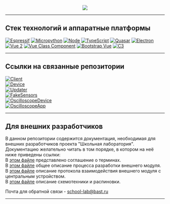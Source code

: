 <p align="center">
  <img src="https://readme-typing-svg.demolab.com/?lines=Корневой репозиторий проекта 'ШКОЛЬНАЯ ЛАБОРАТОРИЯ'&font=Fira+Code&size=30&center=true&width=1100&height=50&duration=2000&pause=5000">
</p>  

***
## Стек технологий и аппаратные платформы
[![Espressif](https://img.shields.io/static/v1?style=for-the-badge&label=Espressif&message=ESP32-WROVER-E&logo=Espressif&color=red&labelColor=grey)](https://espressif.com/)
[![Micropython](https://img.shields.io/static/v1?style=for-the-badge&label=Micropython&message=1.19.1&logo=Micropython&color=red&labelColor=grey)](https://micropython.org/)
[![Node](https://img.shields.io/static/v1?style=for-the-badge&label=Node&message=18.13.3&logo=Node.js&color=026e00&labelColor=white)](https://nodejs.org/en/)
[![TypeScript](https://img.shields.io/static/v1?style=for-the-badge&label=TypeScript&message=5.0.4&logo=TypeScript&color=3178c6&labelColor=white)](https://www.typescriptlang.org/)
[![Quasar](https://img.shields.io/static/v1?style=for-the-badge&label=Quasar&message=1.22.9&logo=Quasar&color=00b4ff&labelColor=white&logoColor=00b4ff)](https://v1.quasar.dev/)
[![Electron](https://img.shields.io/static/v1?style=for-the-badge&label=Electron&message=22.3.8&logo=electron&logoColor=1b1c26&color=1b1c26&labelColor=white)](https://www.electronjs.org/)
[![Vue 2](https://img.shields.io/static/v1?style=for-the-badge&label=Vue&message=2.7.14&logo=vue.js&labelColor=white&color=42b983)](https://v2.vuejs.org/)
[![Vue Class Component](https://img.shields.io/static/v1?style=for-the-badge&label=Vue%20Class%20Component&message=7.2.6&logo=vue.js&labelColor=white&color=42b983)](https://class-component.vuejs.org/)
[![Bootstrap Vue](https://img.shields.io/static/v1?style=for-the-badge&label=Bootstrap%20Vue&message=2.23.1&logo=Bootstrap&logoColor=563d7c&color=563d7c&labelColor=white)](https://bootstrap-vue.org)
[![C3](https://img.shields.io/static/v1?style=for-the-badge&label=C3&message=0.7.20&logo=D3.js&logoColor=222222&color=222222&labelColor=white)](https://c3js.org/)
***
## Ссылки на связанные репозитории
[![Client](https://img.shields.io/badge/Client-приложение-blueviolet)](https://github.com/Bastion-RND/school-lab-client)  
[![Device](https://img.shields.io/badge/Device-прошивка_для_мультисенсора-green)](https://github.com/Bastion-RND/school-lab-device)  
[![Updater](https://img.shields.io/badge/Updater-приложение_для_программирования_и_проверки_мультисенсора-orange)](https://github.com/Bastion-RND/school-lab-device-updater-app)  
[![FakeSensors](https://img.shields.io/badge/FakeSensors-прошивка_для_имитатора_блока_SENSORS-blue)](https://github.com/Bastion-RND/school-lab-device-fake-sensors)  
[![OscilloscopeDevice](https://img.shields.io/badge/OscilloscopeDevice-прошивка_для_школьного_осциллографа-yellow)](https://github.com/Bastion-RND/SchoolOscilloscopeDevice)  
[![OscilloscopeApp](https://img.shields.io/badge/OscilloscopeApp-приложение_для_школьного_осциллографа-9cf)](https://github.com/Bastion-RND/SchoolSimpleScope)
***
## Для внешних разработчиков
В данном репозитории содержится документация, необходимая для внешних разработчиков проекта "Школьная лаборатория".  
Документацию желательно читать в том порядке, в котором на неё ниже приведены ссылки:  
В [этом файле](/terms-convention.md) представлено соглашение о терминах.  
В [этом файле](/development-guide.md) общее описание процесса разработки внешнего модуля.  
В [этом файле](/protocol-description.md) описание протокола взаимодействия внешнего модуля с центральным устройством.  
В [этом файле](/circuit-design-requirements.md) описание схемотехники и распиновки.  
  
Почта для обратной связи - school-lab@bast.ru
***
